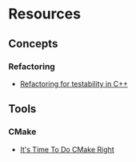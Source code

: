 # Resources
## Concepts
### Refactoring
* [Refactoring for testability in C++](https://github.com/platisd/refactoring-for-testability-cpp)
## Tools
### CMake
* [It's Time To Do CMake Right](https://pabloariasal.github.io/2018/02/19/its-time-to-do-cmake-right/)
